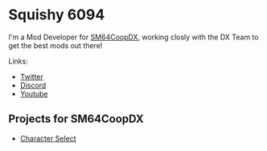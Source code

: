 # Squishy 6094
I'm a Mod Developer for [SM64CoopDX](https://sm64coopdx.com), working closly with the DX Team to get the best mods out there!

Links:
- [Twitter](https://twitter.com/6094Squishy)
- [Discord](https://discord.gg/2bg2FnFp6f)
- [Youtube](https://www.youtube.com/@Squishy6094)

## Projects for SM64CoopDX
- [Character Select](https://github.com/Squishy6094/character-select-coop)

<!-- ### [Sonic Robo Blast 2 Titlecards](https://github.com/Squishy6094/srb2-titlecards-coop) -->

<!--
**Squishy6094/Squishy6094** is a ✨ _special_ ✨ repository because its `README.md` (this file) appears on your GitHub profile.

Here are some ideas to get you started:

- 🔭 I’m currently working on ...
- 🌱 I’m currently learning ...
- 👯 I’m looking to collaborate on ...
- 🤔 I’m looking for help with ...
- 💬 Ask me about ...
- 📫 How to reach me: ...
- 😄 Pronouns: ...
- ⚡ Fun fact: ...
-->
